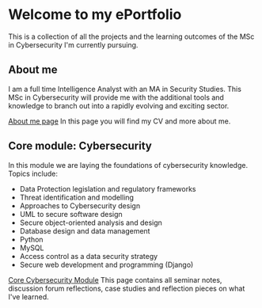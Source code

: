 # Welcome to my ePortfolio 

This is a collection of all the projects and the learning outcomes of the MSc in Cybersecurity I'm currently pursuing. 



## About me
I am a full time Intelligence Analyst with an MA in Security Studies. 
This MSc in Cybersecurity will provide me with the additional tools and knowledge to branch out into a rapidly evolving and exciting sector.

[About me page](ABOUT-ME.md)
In this page you will find my CV and more about me.


## Core module: Cybersecurity

In this module we are laying the foundations of cybersecurity knowledge. 
Topics include:
* Data Protection legislation and regulatory frameworks
* Threat identification and modelling
* Approaches to Cybersecurity design
* UML to secure software design
* Secure object-oriented analysis and design
* Database design and data management
* Python
* MySQL
* Access control as a data security strategy
* Secure web development and programming (Django)

[Core Cybersecurity Module](https://laurarivella.github.io/lauraR-/core-module/)
This page contains all seminar notes, discussion forum reflections, case studies and reflection pieces on what I've learned. 
